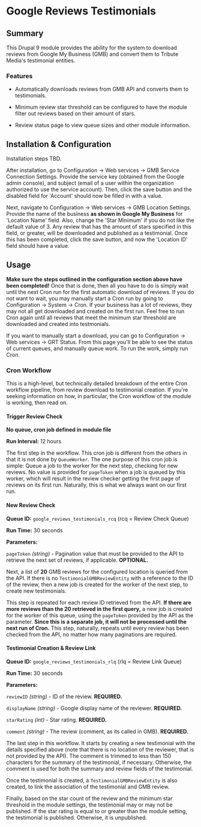 # Google Reviews Testimonials

  

## Summary

  

This Drupal 9 module provides the ability for the system to download reviews from Google My Business (GMB) and convert them to Tribute Media's testimonial entities.

  

  

### Features

  

- Automatically downloads reviews from GMB API and converts them to testimonials.

  

- Minimum review star threshold can be configured to have the module filter out reviews based on their amount of stars.

  

- Review status page to view queue sizes and other module information.

  

  

## Installation & Configuration

  

Installation steps TBD.

  

  

After installation, go to Configuration -> Web services -> GMB Service Connection Settings. Provide the service key (obtained from the Google admin console), and subject (email of a user within the organization authorized to use the service account). Then, click the save button and the disabled field for 'Account' should now be filled in with a value.

  

  

Next, navigate to Configuration -> Web services -> GMB Location Settings. Provide the name of the business **as shown in Google My Business** for 'Location Name' field. Also, change the 'Star Minimum' if you do not like the default value of 3. Any review that has the amount of stars specified in this field, or greater, will be downloaded and published as a testimonial. Once this has been completed, click the save button, and now the 'Location ID' field should have a value.

  

  

## Usage

  

**Make sure the steps outlined in the configuration section above have been completed!** Once that is done, then all you have to do is simply wait until the next Cron run for the first automatic download of reviews. If you do not want to wait, you may manually start a Cron run by going to Configuration -> System -> Cron. If your business has a lot of reviews, they may not all get downloaded and created on the first run. Feel free to run Cron again until all reviews that meet the minimum star threshold are downloaded and created into testmonials.

  

If you want to manually start a download, you can go to Configuration -> Web services -> GRT Status. From this page you'll be able to see the status of current queues, and manually queue work. To run the work, simply run Cron.

  

### Cron Workflow

  

This is a high-level, but technically detailed breakdown of the entire Cron workflow pipeline, from review download to testimonial creation. If you're seeking information on how, in particular, the Cron workflow of the module is working, then read on.

  

#### Trigger Review Check



**No queue, cron job defined in module file**




**Run Interval:** 12 hours

  

The first step in the workflow. This cron job is different from the others in that it is not done by  `QueueWorker`. The one purpose of this cron job is simple: Queue a job to the worker for the next step, checking for new reviews. No value is provided for `pageToken` when a job is queued by this worker, which will result in the review checker getting the first page of reviews on its first run. Naturally, this is what we always want on our first run.

  

#### New Review Check

  

**Queue ID:**  `google_reviews_testimonials_rcq` (rcq = Review Check Queue)

  

**Run Time:** 30 seconds

  

**Parameters:**

  

`pageToken`  *(string)* - Pagination value that must be provided to the API to retrieve the next set of reviews, if applicable. **OPTIONAL.**

  

Next, a list of **20** GMB reviews for the configured location is queried from the API. If there is no `TestimonialGMBReviewEntity` with a reference to the ID of the review, then a new job is created for the worker of the next step, to create new testimonials.

  

This step is repeated for each review ID retrieved from the API. **If there are more reviews than the 20 retrieved in the first query,** a new job is created for the worker of this queue, using the `pageToken` provided by the API as the parameter. **Since this is a separate job, it will not be processed until the next run of Cron.** This step, naturally, repeats until every review has been checked from the API, no matter how many paginations are required.

  

#### Testimonial Creation & Review Link

  

**Queue ID:**  `google_reviews_testimonials_rlq` (rlq = Review Link Queue)

  

**Run Time:** 30 seconds

  

**Parameters:**

  

`reviewID`  *(string)* - ID of the review. **REQUIRED.**

  

`displayName`  *(string)* - Google display name of the reviewer. **REQUIRED.**

  

`starRating`  *(int)* - Star rating. **REQUIRED.**

  

`comment`  *(string)* - The review (comment, as its called in GMB). **REQUIRED.**

  

The last step in this workflow. It starts by creating a new testimonial with the details specified above (note that there is no location of the reviewer, that is not provided by the API). The comment is trimmed to less than 150 characters for the summary of the testimonial, if necessary. Otherwise, the comment is used for both the summary and review fields of the testimonial.

  

Once the testimonial is created, a `TestimonialGMBReviewEntity` is also created, to link the association of the testimonial and GMB review.

  

Finally, based on the star count of the review and the minimum star threshold in the module settings, the testimonial may or may not be published. If the star rating is equal to or greater than the module setting, the testimonial is published. Otherwise, it is unpublished.